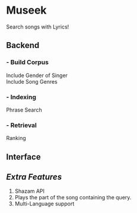 # **Museek**
Search songs with Lyrics!
##  Backend
### - Build Corpus
Include Gender of Singer \
Include Song Genres
### - Indexing 
Phrase Search
### -  Retrieval
Ranking 
##  Interface

## _Extra Features_
1. Shazam API
1. Plays the part of the song containing the query.
1. Multi-Language support